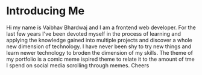 # Introducing Me

Hi my name is Vaibhav Bhardwaj and I am a frontend web developer. For the last few years I've been devoted myself in the process of learning and applying the knowledge gained into multiple projects and discover a whole new dimension of technology. 
I have never been shy to try new things and learn newer technology to broden the dimension of my skills.
The theme of my portfolio is a comic meme ispired theme to relate it to the amount of tme I spend on social media scrolling through memes. 
Cheers